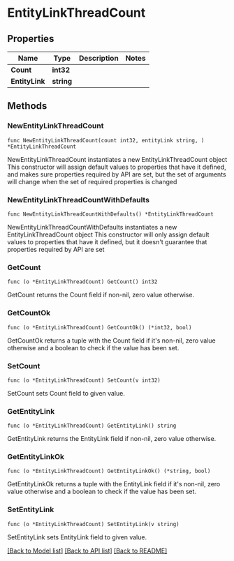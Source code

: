 # EntityLinkThreadCount

## Properties

Name | Type | Description | Notes
------------ | ------------- | ------------- | -------------
**Count** | **int32** |  | 
**EntityLink** | **string** |  | 

## Methods

### NewEntityLinkThreadCount

`func NewEntityLinkThreadCount(count int32, entityLink string, ) *EntityLinkThreadCount`

NewEntityLinkThreadCount instantiates a new EntityLinkThreadCount object
This constructor will assign default values to properties that have it defined,
and makes sure properties required by API are set, but the set of arguments
will change when the set of required properties is changed

### NewEntityLinkThreadCountWithDefaults

`func NewEntityLinkThreadCountWithDefaults() *EntityLinkThreadCount`

NewEntityLinkThreadCountWithDefaults instantiates a new EntityLinkThreadCount object
This constructor will only assign default values to properties that have it defined,
but it doesn't guarantee that properties required by API are set

### GetCount

`func (o *EntityLinkThreadCount) GetCount() int32`

GetCount returns the Count field if non-nil, zero value otherwise.

### GetCountOk

`func (o *EntityLinkThreadCount) GetCountOk() (*int32, bool)`

GetCountOk returns a tuple with the Count field if it's non-nil, zero value otherwise
and a boolean to check if the value has been set.

### SetCount

`func (o *EntityLinkThreadCount) SetCount(v int32)`

SetCount sets Count field to given value.


### GetEntityLink

`func (o *EntityLinkThreadCount) GetEntityLink() string`

GetEntityLink returns the EntityLink field if non-nil, zero value otherwise.

### GetEntityLinkOk

`func (o *EntityLinkThreadCount) GetEntityLinkOk() (*string, bool)`

GetEntityLinkOk returns a tuple with the EntityLink field if it's non-nil, zero value otherwise
and a boolean to check if the value has been set.

### SetEntityLink

`func (o *EntityLinkThreadCount) SetEntityLink(v string)`

SetEntityLink sets EntityLink field to given value.



[[Back to Model list]](../README.md#documentation-for-models) [[Back to API list]](../README.md#documentation-for-api-endpoints) [[Back to README]](../README.md)


